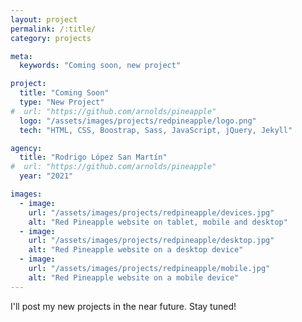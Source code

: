 ```yaml
---
layout: project
permalink: /:title/
category: projects

meta:
  keywords: "Coming soon, new project"

project:
  title: "Coming Soon"
  type: "New Project"
#  url: "https://github.com/arnolds/pineapple"
  logo: "/assets/images/projects/redpineapple/logo.png"
  tech: "HTML, CSS, Boostrap, Sass, JavaScript, jQuery, Jekyll"

agency:
  title: "Rodrigo López San Martín"
#  url: "https://github.com/arnolds/pineapple"
  year: "2021"

images:
  - image:
    url: "/assets/images/projects/redpineapple/devices.jpg"
    alt: "Red Pineapple website on tablet, mobile and desktop"
  - image:
    url: "/assets/images/projects/redpineapple/desktop.jpg"
    alt: "Red Pineapple website on a desktop device"
  - image:
    url: "/assets/images/projects/redpineapple/mobile.jpg"
    alt: "Red Pineapple website on a mobile device"
---
```

<p>I'll post my new projects in the near future. Stay tuned!</p>
